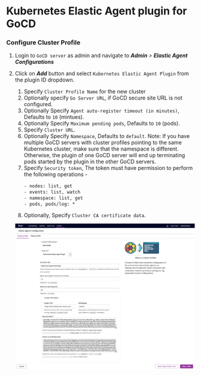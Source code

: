 # Kubernetes Elastic Agent plugin for GoCD

### Configure Cluster Profile

1. Login to `GoCD server` as admin and navigate to **_Admin_** _>_ **_Elastic Agent Configurations_**
2. Click on **_Add_** button and select `Kubernetes Elastic Agent Plugin` from the plugin ID dropdown.
    1. Specify `Cluster Profile Name` for the new cluster
    1. Optionally specify `Go Server URL`, if GoCD secure site URL is not configured.
    2. Optionally Specify `Agent auto-register timeout (in minutes)`, Defaults to `10` (mintues).
    3. Optionally Specify `Maximum pending pods`, Defaults to `10` (pods).
    4. Specify `Cluster URL`.
    5. Optionally Specify `Namespace`, Defaults to `default`. Note: If you have multiple GoCD servers with cluster profiles pointing to the same Kubernetes cluster, make sure that the namespace is different. Otherwise, the plugin of one GoCD server will end up terminating pods started by the plugin in the other GoCD servers.
    6. Specify `Security token`, The token must have permission to perform the following operations -
        ```
        - nodes: list, get
        - events: list, watch
        - namespace: list, get
        - pods, pods/log: *
        ```
    7. Optionally, Specify `Cluster CA certificate data`.
    
    !["Kubernetes Cluster Profile"][1]
    

[1]: images/cluster-profile.png     "Kubernetes Cluster Profile"
